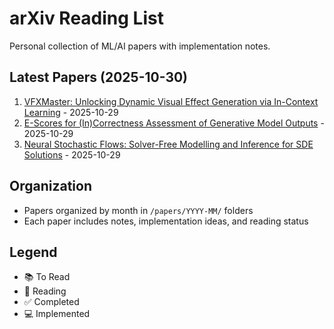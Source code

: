 # arXiv Reading List

Personal collection of ML/AI papers with implementation notes.

## Latest Papers (2025-10-30)

1. [VFXMaster: Unlocking Dynamic Visual Effect Generation via In-Context
  Learning](http://arxiv.org/abs/2510.25772v1) - 2025-10-29
2. [E-Scores for (In)Correctness Assessment of Generative Model Outputs](http://arxiv.org/abs/2510.25770v1) - 2025-10-29
3. [Neural Stochastic Flows: Solver-Free Modelling and Inference for SDE
  Solutions](http://arxiv.org/abs/2510.25769v1) - 2025-10-29


## Organization
- Papers organized by month in `/papers/YYYY-MM/` folders
- Each paper includes notes, implementation ideas, and reading status

## Legend
- 📚 To Read
- 📖 Reading
- ✅ Completed
- 💻 Implemented

